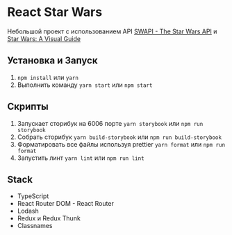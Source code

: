 # React Star Wars
Небольшой проект с использованием API  [SWAPI - The Star Wars API](https://swapi.dev/) и [Star Wars: A Visual Guide](https://starwars-visualguide.com)
## Установка и Запуск
1. ```npm install``` или ```yarn```
2. Выполнить команду ```yarn start``` или ```npm start```

## Скрипты
1. Запускает сторибук на 6006 порте	```yarn storybook``` или ```npm run storybook```
2. Cобрать сторибук	```yarn build-storybook``` или ```npm run build-storybook```
3. Форматировать все файлы используя prettier	```yarn format``` или ```npm run format```
4. Запустить линт	```yarn lint``` или ```npm run lint```

## Stack
* TypeScript
* React Router DOM - React Router
* Lodash
* Redux и Redux Thunk
*	Classnames